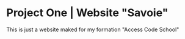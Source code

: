 # Project One | Website "Savoie"

This is just a website maked for my formation "Access Code School"